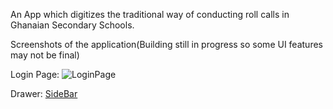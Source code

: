 An App which digitizes the traditional way of conducting roll calls in Ghanaian Secondary Schools.

Screenshots of the application(Building still in progress so some UI features may not be final)


Login Page:
![LoginPage](https://i.imgur.com/MLKFqHK.png)

Drawer:
[SideBar](https://i.imgur.com/wfqVF0d.png)

